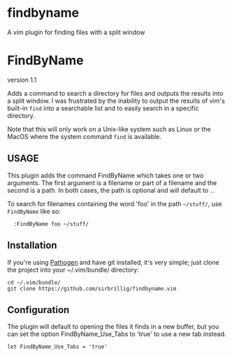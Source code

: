 findbyname
=======

A vim plugin for finding files with a split window

# FindByName

version 1.1

Adds a command to search a directory for files and outputs the results into a
split window. I was frustrated by the inability to output the results of vim's
built-in `find` into a searchable list and to easily search in a specific
directory.

Note that this will only work on a Unix-like system such as Linux or the MacOS
where the system command `find` is available.

## USAGE

This plugin adds the command FindByName which takes one or two arguments. The
first argument is a filename or part of a filename and the second is a path. In
both cases, the path is optional and will default to `.`.

To search for filenames containing the word 'foo' in the path `~/stuff/`, use
`FindByName` like so:

```
  :FindByName foo ~/stuff/
```

## Installation

If you're using [Pathogen](https://github.com/tpope/vim-pathogen) and have git
installed, it's very simple; just clone the project into your ~/.vim/bundle/ directory:

```
cd ~/.vim/bundle/
git clone https://github.com/sirbrillig/findbyname.vim
```

## Configuration

The plugin will default to opening the files it finds in a new buffer, but you
can set the option FindByName_Use_Tabs to 'true' to use a new tab instead.

```
let FindByName_Use_Tabs = 'true'
```
